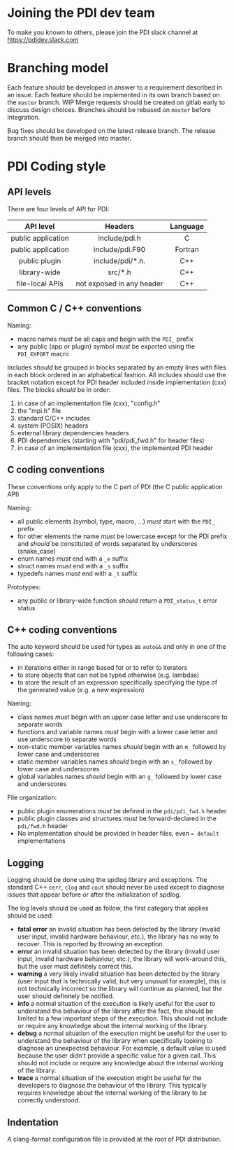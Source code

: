 # Joining the PDI dev team

To make you known to others, please join the PDI slack channel at 
https://pdidev.slack.com

# Branching model

Each feature should be developed in answer to a requirement described in an
issue. Each feature should be implemented in its own branch based on the
`master` branch. WIP Merge requests should be created on gitlab early to discuss
design choices. Branches should be rebased on `master` before integration.

Bug fixes should be developed on the latest release branch. The release branch
should then be merged into master.

# PDI Coding style

## API levels

There are four levels of API for PDI:

| **API level**       | **Headers**               | **Language** |
|:-------------------:|:-------------------------:|:------------:|
|  public application | include/pdi.h             | C            |
|  public application | include/pdi.F90           | Fortran      |
|  public plugin      | include/pdi/*.h.          | C++          |
|  library-wide       | src/*.h                   | C++          |
|  file-local APIs    | not exposed in any header | C++          |

## Common C / C++ conventions

Naming:
* macro names *must* be all caps and begin with the `PDI_` prefix
* any public (app or plugin) symbol *must* be exported using the `PDI_EXPORT`
  macro

Includes *should* be grouped in blocks separated by an empty lines with files in
each block ordered in an alphabetical fashion.
All includes should use the bracket notation except for PDI header included
inside implementation (cxx) files.
The blocks *should* be in order:
1. in case of an implementation file (cxx), "config.h"
2. the "mpi.h" file
3. standard C/C++ includes
4. system (POSIX) headers
5. external library dependencies headers
6. PDI dependencies (starting with "pdi/pdi_fwd.h" for header files)
7. in case of an implementation file (cxx), the implemented PDI header

## C coding conventions

These conventions only apply to the C part of PDI (the C public application API)

Naming:
* all public elements (symbol, type, macro, ...) *must* start with the `PDI_`
  prefix
* for other elements the name *must* be lowercase except for the PDI prefix
  and *should* be constituted of words separated by underscores (snake_case)
* enum names *must* end with a `_e` suffix
* struct names *must* end with a `_s` suffix
* typedefs names  *must* end with a `_t` suffix

Prototypes:
* any public or library-wide function *should* return a `PDI_status_t` error
  status

## C++ coding conventions

The auto keyword should be used for types as `auto&&` and only in one of the
following cases:
* in iterations either in range based for or to refer to iterators
* to store objects that can not be typed otherwise (e.g. lambdas)
* to store the result of an expression specifically specifying the type of the
  generated value (e.g. a new expression)

Naming:
* class names *must* begin with an upper case letter and use underscore to
  separate words
* functions and variable names *must* begin with a lower case letter and use
  underscore to separate words
* non-static member variables names *should* begin with an `m_` followed by
  lower case and underscores
* static member variables names *should* begin with an `s_` followed by lower
  case and underscores
* global variables names *should* begin with an `g_` followed by lower case and
  underscores

File organization:
* public plugin enumerations *must* be defined in the `pdi/pdi_fwd.h` header
* public plugin classes and structures *must* be forward-declared in the
  `pdi/fwd.h` header
* No implementation should be provided in header files, even `= default`
  implementations

## Logging

Logging should be done using the spdlog library and exceptions. The standard C++
`cerr`, `clog` and `cout` should never be used except to diagnose issues that
appear before or after the initialization of spdlog.

The log levels should be used as follow, the first category that applies should
be used:
* **fatal error** an invalid situation has been detected by the library (invalid
  user input, invalid hardware behaviour, etc.), the library has no way to
  recover. This is reported by throwing an exception.
* **error** an invalid situation has been detected by the library (invalid
  user input, invalid hardware behaviour, etc.), the library will work-around
  this, but the user must definitely correct this.
* **warning** a very likely invalid situation has been detected by the library
  (user input that is technically valid, but very unusual for example), this is
  not technically incorrect so the library will continue as planned, but the
  user should definitely be notified.
* **info** a normal situation of the execution is likely useful for the user to
  understand the behaviour of the library after the fact, this should be limited
  to a few important steps of the execution. This should not include or
  require any knowledge about the internal working of the library.
* **debug** a normal situation of the execution might be useful for the user to
  understand the behaviour of the library when specifically looking to diagnose
  an unexpected behaviour. For example, a default value is used because the user
  didn't provide a specific value for a given call. This should not include or
  require any knowledge about the internal working of the library.
* **trace** a normal situation of the execution might be useful for the
  developers to diagnose the behaviour of the library. This typically requires
  knowledge about the internal working of the library to be correctly
  understood.

## Indentation

A clang-format configuration file is provided at the root of PDI distribution.
